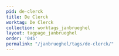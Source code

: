 ```yaml
---
pid: de-clerck
title: De Clerck
worktag: De Clerck
collection: worktags_janbrueghel
layout: tagpage_janbrueghel
order: '045'
permalink: "/janbrueghel/tags/de-clerck/"
---
```

